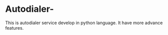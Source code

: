 # Autodialer-
This is autodialer service develop in python language. It have more advance features. 
